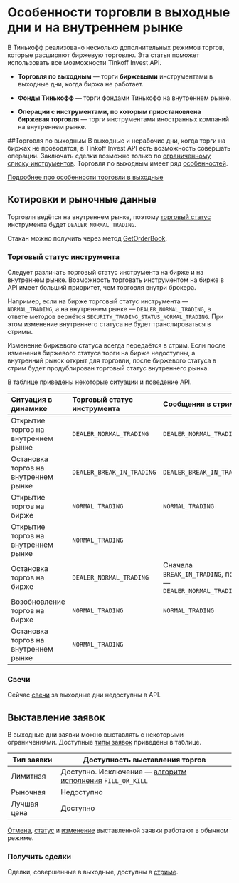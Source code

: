 # Особенности торговли в выходные дни и на внутреннем рынке

В Тинькофф реализовано несколько дополнительных режимов торгов, которые расширяют биржевую торговлю.
Эта статья поможет использовать все мозможности Tinkoff Invest API.

* **Торговля по выходным** — торги **биржевыми** инструментами в выходные дни, когда биржа не работает.

* **Фонды Тинькофф** — торги фондами Тинькофф на внутреннем рынке.

* **Операции с инструментами, по которым приостановлена биржевая торговля** — торги инструментами
  иностранных компаний на внутреннем рынке.

##Торговля по выходным
В выходные и нерабочие дни, когда торги на биржах не проводятся, в Tinkoff Invest API есть возможность совершать операции.
Заключать сделки возможно только по [ограниченному списку инструментов](/investAPI/faq_instruments/#_20).
Торговля по выходным имеет ряд [особенностей](https://www.tinkoff.ru/finance/blog/weekend-trading/).

[Подробнее про особенности торговли в выходные](https://www.tinkoff.ru/finance/blog/weekend-trading/)

## Котировки и рыночные данные

Торговля ведётся на внутреннем рынке, поэтому [торговый статус](/investAPI/marketdata/#gettradingstatus) инструмента будет `DEALER_NORMAL_TRADING`.

Стакан можно получить через метод [GetOrderBook](/investAPI/marketdata/#getorderbook).

### Торговый статус инструмента

Следует различать торговый статус инструмента на бирже и на внутреннем рынке. Возможность торговать инструментом на бирже в API имеет больший приоритет, чем торговля внутри брокера. 

Например, если на бирже торговый статус инструмента — `NORMAL_TRADING`, а на внутреннем рынке — `DEALER_NORMAL_TRADING`, в ответе методов вернётся `SECURITY_TRADING_STATUS_NORMAL_TRADING`. При этом изменение внутреннего статуса не будет транслироваться в стримы.

Изменение биржевого статуса всегда передаётся в стрим. Если после изменения биржевого статуса торги на бирже недоступны, а внутренний рынок открыт для торговли, после биржевого статуса в стрим будет продублирован торговый статус внутреннего рынка. 

В таблице приведены некоторые ситуации и поведение API.

|     Ситуация в динамике               | Торговый статус инструмента | Сообщения в стриме                                   |
|:------------------------------------------|:----------------------------|:-----------------------------------------------------|
|Открытие торгов на внутреннем рынке        |   `DEALER_NORMAL_TRADING`     |             `DEALER_NORMAL_TRADING `                   |
|Остановка торгов на внутреннем рынке       |   `DEALER_BREAK_IN_TRADING`   |             `DEALER_BREAK_IN_TRADING`                 |
|Открытие торгов на бирже                   |          `NORMAL_TRADING`     |               `NORMAL_TRADING`                         |
|Открытие торгов на внутреннем рынке        |          `NORMAL_TRADING`     |                                                      |
|Остановка торгов на бирже                  |   `DEALER_NORMAL_TRADING`     |Сначала `BREAK_IN_TRADING`, потом —  `DEALER_NORMAL_TRADING`|
|Возобновление торгов на бирже              |          `NORMAL_TRADING`     |               `NORMAL_TRADING`                         |
|Остановка торгов на внутреннем рынке       |          `NORMAL_TRADING`     |                                                      |


### Свечи

Сейчас [свечи](/investAPI/marketdata/#getcandles) за выходные дни недоступны в API.

## Выставление заявок

В выходные дни заявки можно выставлять с некоторыми ограничениями. Доступные [типы заявок](/investAPI/orders/#ordertype) приведены в таблице.

|Тип заявки|Доступность выставления торгов|
|---|---|
Лимитная|Доступно. Исключение — [алгоритм исполнения](/investAPI/orders/#timeinforcetype) `FILL_OR_KILL`|
Рыночная|Недоступно|
Лучшая цена|Доступно|

[Отмена](/investAPI/orders/#cancelorder), [cтатус](/investAPI/orders/#getorderstate) и [изменение](/investAPI/orders/#replaceorder) выставленной заявки работают в обычном режиме.

### Получить сделки

Сделки, совершенные в выходные, доступны в [стриме](/investAPI/orders/#tradesstream).